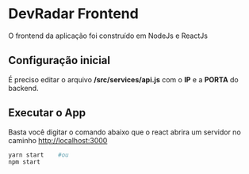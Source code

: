 # DevRadar Frontend

O frontend da aplicação foi construído em NodeJs e ReactJs

## Configuração inicial

É preciso editar o arquivo **/src/services/api.js** com o **IP** e a **PORTA** do backend.

## Executar o App

Basta você digitar o comando abaixo que o react abrira um servidor no caminho
<http://localhost:3000>

```bash
yarn start    #ou
npm start
```
